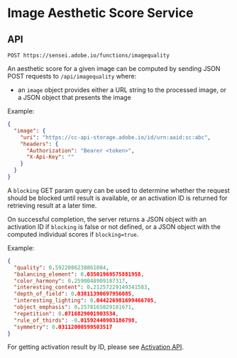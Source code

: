 # Image Aesthetic Score Service

## API

```
POST https://sensei.adobe.io/functions/imagequality

```

An aesthetic score for a given image can be computed by sending JSON POST requests to `/api/imagequality` where:

* an `image` object provides either a URL string to the processed image, or a JSON object that presents the image

Example:

```json
{
  "image": {
    "uri": "https://cc-api-storage.adobe.io/id/urn:aaid:sc:abc",
    "headers": {
      "Authorization": "Bearer <token>",
      "X-Api-Key": ""
    }
  }
}
```

A `blocking` GET param query can be used to determine whether the request should be blocked until result is available, or an activation ID is returned for retrieving result at a later time.

On successful completion, the server returns a JSON object with an activation ID if `blocking` is false or not defined, or a JSON object with the computed individual scores if `blocking=true`.

Example:

```json
{
  "quality": 0.5922086238861084,
  "balancing_element": 0.03501969575881958,
  "color_harmony": 0.2590048909187317,
  "interesting_content": 0.21257229149341583,
  "depth_of_field": 0.03811390697956085,
  "interesting_lighting": 0.044226981699466705,
  "object_emphasis": 0.2578165829181671,
  "repetition": 0.0716829001903534,
  "rule_of_thirds": -0.01592440903186798,
  "symmetry": 0.03112000599503517
}
```

For getting activation result by ID, please see [Activation API](activation.md).

